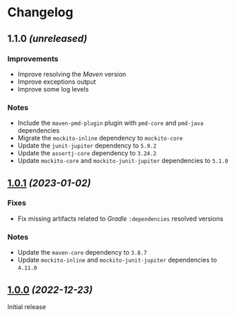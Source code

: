 # Changelog

## 1.1.0 _(unreleased)_

### Improvements
- Improve resolving the _Maven_ version
- Improve exceptions output
- Improve some log levels

### Notes
- Include the `maven-pmd-plugin` plugin with `pmd-core` and `pmd-java` dependencies
- Migrate the `mockito-inline` dependency to `mockito-core`
- Update the `junit-jupiter` dependency to `5.9.2`
- Update the `assertj-core` dependency to `3.24.2`
- Update `mockito-core` and `mockito-junit-jupiter` dependencies to `5.1.0`

## [1.0.1](https://github.com/AlexisJehan/MavenCheck/releases/tag/v1.0.1) _(2023-01-02)_

### Fixes
- Fix missing artifacts related to _Gradle_ `:dependencies` resolved versions

### Notes
- Update the `maven-core` dependency to `3.8.7`
- Update `mockito-inline` and `mockito-junit-jupiter` dependencies to `4.11.0`

## [1.0.0](https://github.com/AlexisJehan/MavenCheck/releases/tag/v1.0.0) _(2022-12-23)_
Initial release